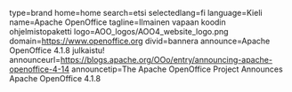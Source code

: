 type=brand
home=home
search=etsi
selectedlang=fi
language=Kieli
name=Apache OpenOffice
tagline=Ilmainen vapaan koodin ohjelmistopaketti
logo=AOO_logos/AOO4_website_logo.png
domain=https://www.openoffice.org
divid=bannera
announce=Apache OpenOffice 4.1.8 julkaistu!
announceurl=https://blogs.apache.org/OOo/entry/announcing-apache-openoffice-4-14
announcetip=The Apache OpenOffice Project Announces Apache OpenOffice 4.1.8
~~~~~~
